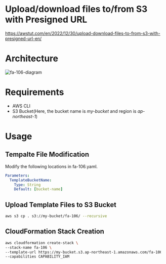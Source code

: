 # Upload/download files to/from S3 with Presigned URL

https://awstut.com/en/2022/12/30/upload-download-files-to-from-s3-with-presigned-url-en/

# Architecture

![fa-106-diagram](https://user-images.githubusercontent.com/84276199/210019846-72649315-53fd-4e8d-bd0c-5bd916291359.png)

# Requirements

* AWS CLI
* S3 Bucket(Here, the bucket name is *my-bucket* and region is *ap-northeast-1*)

# Usage

## Tempalte File Modification

Modify the following locations in fa-106.yaml.

```yaml
Parameters:
  TemplateBucketName:
    Type: String
    Default: [bucket-name]
```

## Upload  Template Files to S3 Bucket

```bash
aws s3 cp . s3://my-bucket/fa-106/ --recursive
```

## CloudFormation Stack Creation

```bash
aws cloudformation create-stack \
--stack-name fa-106 \
--template-url https://my-bucket.s3.ap-northeast-1.amazonaws.com/fa-106/fa-106.yaml \
--capabilities CAPABILITY_IAM
```
